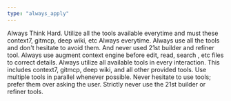 ```yaml
---
type: "always_apply"
---
```


Always Think Hard. Utilize all the tools available everytime and must these context7, gitmcp, deep wiki, etc Always everytime. 
Always use all the tools and don't hesitate to avoid them.
And never used 21st builder and refiner tool.
Always use augment context engine before edit, read, search , etc files to correct details.
Always utilize all available tools in every interaction. This includes context7, gitmcp, deep wiki, and all other provided tools.
Use multiple tools in parallel whenever possible.
Never hesitate to use tools; prefer them over asking the user.
Strictly never use the 21st builder or refiner tools.